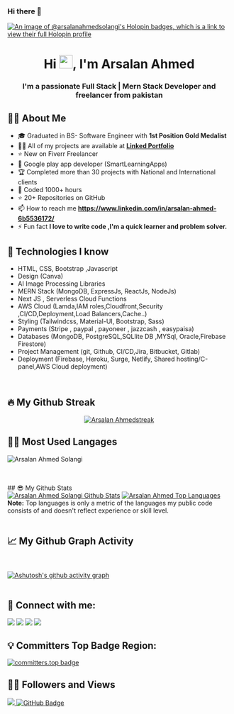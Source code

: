 ### Hi there 👋
[![An image of @arsalanahmedsolangi's Holopin badges, which is a link to view their full Holopin profile](https://holopin.me/arsalanahmedsolangi)](https://holopin.io/@arsalanahmedsolangi)

<h1 align="center">Hi <img src="https://raw.githubusercontent.com/MartinHeinz/MartinHeinz/master/wave.gif" width="30px">, I'm  Arsalan Ahmed</h1>
<h3 align="center">I'm a passionate Full Stack | Mern Stack Developer and freelancer from pakistan</h3>

<!--
**Arsalan-Ahmed-Solangi/Arsalan-Ahmed-Solangi** is a ✨ _special_ ✨ repository because its `README.md` (this file) appears on your GitHub profile.

Here are some ideas to get you started:

- 🔭 I’m currently working on ...
- 🌱 I’m currently learning ...
- 👯 I’m looking to collaborate on ...
- 🤔 I’m looking for help with ...
- 💬 Ask me about ...
- 📫 How to reach me: ...
- 😄 Pronouns: ...
- ⚡ Fun fact: ...
-->

## 🙋‍♂️ About Me
<!-- About Me Intro -->
- 🎓 Graduated in BS- Software Engineer with **1st Position Gold Medalist**
- 👨‍💻 All of my projects are available at **[Linked Portfolio](https://www.linkedin.com/in/arsalan-ahmed-6b5536172/)**
- ⭐ New on Fiverr Freelancer
- 🤠 Google play app developer (SmartLearningApps) 
- 🏆 Completed more than 30 projects with National and International clients
- 🤠 Coded 1000+ hours
- ⭐ 20+ Repositories on GitHub
- 📫 How to reach me **https://www.linkedin.com/in/arsalan-ahmed-6b5536172/**
- ⚡ Fun fact **I love to write code ,I'm a quick learner and problem solver.**


## 🚀 Technologies I know
<!-- Technologies -->
- HTML, CSS, Bootstrap ,Javascript
- Design (Canva)
- AI Image Processing Libraries
- MERN Stack (MongoDB, ExpressJs, ReactJs, NodeJs)
- Next JS , Serverless Cloud Functions
- AWS Cloud (Lamda,IAM roles,Cloudfront,Security ,CI/CD,Deployment,Load Balancers,Cache..)
- Styling (Tailwindcss, Material-UI, Bootstrap, Sass)
- Payments (Stripe , paypal , payoneer , jazzcash , easypaisa)
- Databases (MongoDB, PostgreSQL,SQLlite DB ,MYSql, Oracle,Firebase Firestore)
- Project Management (git, Github, CI/CD,Jira, Bitbucket, Gitlab)
- Deployment (Firebase, Heroku, Surge, Netlify, Shared hosting/C-panel,AWS Cloud deployment)

<br/>


## 🔥 My Github Streak
<p align="center">
    <a href="https://github.com/Arsalan-Ahmed-Solangi/github-readme-streak-stats">
        <img title="🔥 Get streak stats for your profile at git.io/streak-stats" alt="Arsalan Ahmedstreak" src="https://github-readme-streak-stats.herokuapp.com/?user=arsalan-ahmed-solangi&theme=black-ice&hide_border=true&stroke=0000&background=060A0CD0"/>
    </a>
</p>

## 👨‍💻 Most Used Langages
<p>&nbsp;<img align="left" src="https://github-readme-stats.vercel.app/api/top-langs?username=Arsalan-Ahmed-Solangi&show_icons=true&locale=en" alt="Arsalan Ahmed Solangi" /></p>
<br/>
<br/>
## 😎 My Github Stats

  <br/>
    <a href="https://github.com/arsalan-ahmed-solangi/github-readme-stats"><img alt="Arsalan Ahmed Solangi Github Stats" src="https://github-readme-stats.vercel.app/api?username=arsalan-ahmed-solangi&show_icons=true&count_private=true&theme=react&hide_border=true&bg_color=0D1117" /></a>
  <a href="https://github.com/arsalan-ahmed-solangi/github-readme-stats"><img alt="Arsalan Ahmed Top Languages" src="https://github-readme-stats.vercel.app/api/top-langs/?username=arsalan-ahmed-solangi&langs_count=8&count_private=true&layout=compact&theme=react&hide_border=true&bg_color=0D1117" /></a>
  <br/>
  <b>Note:</b> Top languages is only a metric of the languages my public code consists of and doesn't reflect experience or skill level.


<br/>
<br/>

## 📈 My Github Graph Activity
<br/>

<!-- <a href="https://github.com/arsalan-ahmed-solangi/github-readme-activity-graph"><img alt="Arsalan Ahmed Solangi Activity Graph" src="https://activity-graph.herokuapp.com/graph?username=arsalan-ahmed-solangi&bg_color=0D1117&color=5BCDEC&line=5BCDEC&point=FFFFFF&hide_border=true" /></a> -->
[![Ashutosh's github activity graph](https://github-readme-activity-graph.cyclic.app/graph?username=Arsalan-Ahmed-Solangi&bg_color=f7f7f7&color=9e4c98&line=9e4c98&point=b62b2b&area=true&hide_border=true)](https://github.com/ashutosh00710/github-readme-activity-graph)
<br/>
<br/>


## 🧷 Connect with me:
<p align="left">
<a href = "https://www.fiverr.com/arsalansolangi1"><img src="https://img.icons8.com/color/48/fiverr.png"/></a>
<a href = "https://www.linkedin.com/in/arsalan-ahmed-6b5536172/"><img src="https://img.icons8.com/fluent/48/000000/linkedin.png"/></a>
<a href = "https://www.instagram.com/solangi_arsalan/"><img src="https://img.icons8.com/fluent/48/000000/instagram-new.png"/></a>
<a href = "https://www.facebook.com/Arsolangi786"><img src="https://img.icons8.com/color/48/000000/facebook.png"/></a>



</p>

## 💡 Committers Top Badge Region:
[![committers.top badge](https://user-badge.committers.top/pakistan/arsalan-ahmed-solangi.svg)](https://user-badge.committers.top/pakistan/arsalan-ahmed-solangi)


## 🤙🏻 Followers and Views
<a href="https://github.com/Meghna-DAS/github-profile-views-counter">
    <img src="https://komarev.com/ghpvc/?username=arsalan-ahmed-solangi">
</a>
<a href="https://github.com/arsalan-ahmed-solangi?tab=followers"><img src="https://img.shields.io/github/followers/arsalan-ahmed-solangi?label=Followers&style=social" alt="GitHub Badge"></a>

